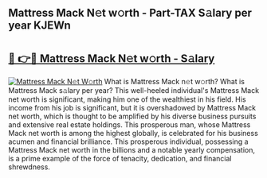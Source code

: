 ## Mattress Mack N𝚎t w𝚘rth - Part-TAX S𝚊lary per year KJEWn

# <h2><a href="http://gc0k8gg.nevu.top/?p=Mattress+Mack">🔗 👉🔴 Mattress Mack N𝚎t w𝚘rth - S𝚊lary</a></h2>

[![Mattress Mack N𝚎t W𝚘rth](https://i.imgur.com/Oavwk0R.jpeg)](http://gc0k8gg.nevu.top/?p=Mattress+Mack)
What is Mattress Mack n𝚎t w𝚘rth? What is Mattress Mack s𝚊lary per year?
This well-heeled individual's Mattress Mack net worth is significant, making him one of the wealthiest in his field. His income from his job is significant, but it is overshadowed by Mattress Mack net worth, which is thought to be amplified by his diverse business pursuits and extensive real estate holdings. This prosperous man, whose Mattress Mack net worth is among the highest globally, is celebrated for his business acumen and financial brilliance. This prosperous individual, possessing a Mattress Mack net worth in the billions and a notable yearly compensation, is a prime example of the force of tenacity, dedication, and financial shrewdness.
